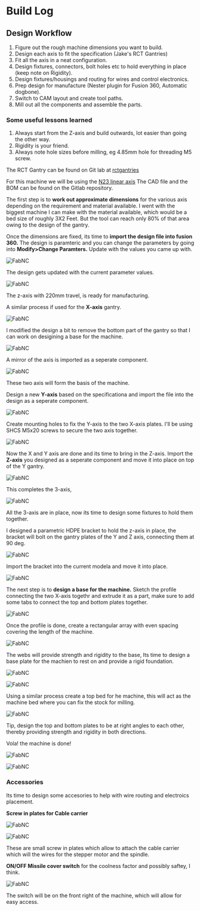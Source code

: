 # Build Log

## Design Workflow

1. Figure out the rough machine dimensions you want to build.
2. Design each axis to fit the specification (Jake's RCT Gantries)
3. Fit all the axis in a neat configuration.
4. Design fixtures, connectors, bolt holes etc to hold everything in place (keep note on Rigidity).
5. Design fixtures/housings and routing for wires and control electronics.
6. Prep design for manufacture (Nester plugin for Fusion 360, Automatic dogbone).
7. Switch to CAM layout and create tool paths.
8. Mill out all the components and assemble the parts.

### Some useful lessons learned

1. Always start from the Z-axis and build outwards, lot easier than going the other way.
2. Rigidity is your friend.
3. Always note hole sizes before milling, eg 4.85mm hole for threading M5 screw.

The RCT Gantry can be found on Git lab at [rctgantries](https://gitlab.cba.mit.edu/jakeread/rctgantries)

For this machine we will be using the [N23 linear axis](https://gitlab.cba.mit.edu/jakeread/rctgantries/tree/master/n23_linearPinion) The CAD file and the BOM can be found on the Gitlab repository.

The first step is to **work out approximate dimensions** for the various axis depending on the requirement and material available. I went with the biggest machine I can make with the material available, which would be a bed size of roughly 3X2 Feet. But the tool can reach only 80% of that area owing to the design of the gantry.

Once the dimensions are fixed, its time to **import the design file into fusion 360.** The design is paramteric and you can change the parameters by going into **Modify>Change Paramters.** Update with the values you came up with.

![FabNC](../Images/CAD/parameter.PNG)

The design gets updated with the current parameter values.

![FabNC](../Images/CAD/zaxis.PNG)

The z-axis with 220mm travel, is ready for manufacturing.

A similar process if used for the **X-axis** gantry.

![FabNC](../Images/CAD/1.png)

I modified the design a bit to remove the bottom part of the gantry so that I can work on desigining a base for the machine.

![FabNC](../Images/CAD/5.png)

A mirror of the axis is imported as a seperate component.

![FabNC](../Images/CAD/6.png)

These two axis will form the basis of the machine. 

Design a new **Y-axis** based on the specificationa and import the file into the design as a seperate component.

![FabNC](../Images/CAD/7.png)

Create mounting holes to fix the Y-axis to the two X-axis plates. I'll be using SHCS M5x20 screws to secure the two axis together.

![FabNC](../Images/CAD/8.png)

Now the X and Y axis are done and its time to bring in the Z-axis. Import the **Z-axis** you designed as a seperate component and move it into place on top of the Y gantry.

![FabNC](../Images/CAD/11.png)

This completes the 3-axis,

![FabNC](../Images/CAD/13.png)

All the 3-axis are in place, now its time to design some fixtures to hold them together.

I designed a parametric HDPE bracket to hold the z-axis in place, the bracket will bolt on the gantry plates of the Y and Z axis, connecting them at 90 deg.

![FabNC](../Images/CAD/15.png)

Import the bracket into the current modela and move it into place.

![FabNC](../Images/CAD/16.png)

The next step is to **design a base for the machine.** Sketch the profile connecting the two X-axis togethr and extrude it as a part, make sure to add some tabs to connect the top and bottom plates together.

![FabNC](../Images/CAD/19.png)

Once the profile is done, create a rectangular array with even spacing covering the length of the machine.

![FabNC](../Images/CAD/20.png)

The webs will provide strength and rigidity to the base, Its time to design a base plate for the machien to rest on and provide a rigid foundation.

![FabNC](../Images/CAD/22.png)

![FabNC](../Images/CAD/23.png)


Using a similar process create a top bed for he machine, this will act as the machine bed where you can fix the stock for milling. 

![FabNC](../Images/CAD/24.png)

Tip, design the top and bottom plates to be at right angles to each other, thereby providing strength and rigidity in both directions.

Vola! the machine is done!

![FabNC](../Images/CAD/25.png)

![FabNC](../Images/CAD/27.png)

### Accessories

Its time to design some accesories to help with wire routing and electroics placement.

**Screw in plates for Cable carrier**

![FabNC](../Images/CAD/30.png)

![FabNC](../Images/CAD/29.png)


These are small screw in plates which allow to attach the cable carrier which will the wires for the stepper motor and the spindle.

**ON/OFF Missile cover switch** for the coolness factor and possibly saftey, I think.

![FabNC](../Images/CAD/31.png)

The switch will be on the front right of the machine, which will allow for easy access.












